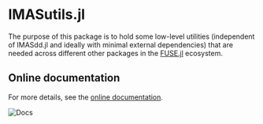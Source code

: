 # IMASutils.jl

The purpose of this package is to hold some low-level utilities (independent of IMASdd.jl and ideally with minimal external dependencies) that are needed across different other packages in the [FUSE.jl](https://github.com/ProjectTorreyPines/FUSE.jl) ecosystem.

## Online documentation
For more details, see the [online documentation](https://projecttorreypines.github.io/IMASutils.jl/dev).

![Docs](https://github.com/ProjectTorreyPines/IMASutils.jl/actions/workflows/make_docs.yml/badge.svg)
